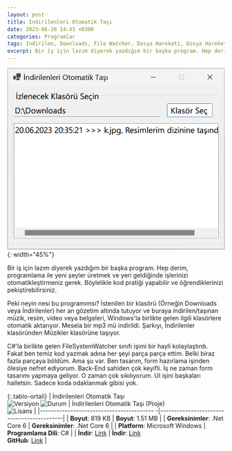 ```yaml
---
layout: post
title: Indirilenleri Otomatik Taşı
date: 2023-06-20 14:43 +0300
categories: Programlar
tags: Indirilen, Downloads, File Watcher, Dosya Hareketi, Dosya Hareketleri İzleme
excerpt: Bir iş için lazım diyerek yazdığım bir başka program. Hep derim, programlama ile yeni şeyler üretmek ve yeri geldiğinde işlerinizi otomatikleştirmeniz gerek. Böylelikle kod pratiği yapabilir ve öğrendiklerinizi pekiştirebilirsiniz...
---
```


![indirilenleri-otomatik-tasi](/images/programlar/indirilenleri-otomatik-tasi.png){: width="45%"}

Bir iş için lazım diyerek yazdığım bir başka program. Hep derim, programlama ile yeni şeyler üretmek ve yeri geldiğinde işlerinizi otomatikleştirmeniz gerek. Böylelikle kod pratiği yapabilir ve öğrendiklerinizi pekiştirebilirsiniz.

Peki neyin nesi bu programımsı? İstenilen bir klasörü (Örneğin Downloads veya İndirilenler) her an gözetim altında tutuyor ve buraya indirilen/taşınan müzik, resim, video veya belgeleri, Windows'la birlikte gelen ilgili klasörlere otomatik aktarıyor. Mesela bir mp3 mü indirildi. Şarkıyı, İndirilenler klasöründen Müzikler klasörüne taşıyor.

C#'la birlikte gelen FileSystemWatcher sınıfı işimi bir hayli kolaylaştırdı. Fakat ben temiz kod yazmak adına her şeyi parça parça ettim. Belki biraz fazla parçaya böldüm. Ama şu var. Ben tasarım, form hazırlama işinden ölesiye nefret ediyorum. Back-End sahiden çok keyifli. İş ne zaman form tasarımı yapmaya geliyor. O zaman çok sıkılıyorum. UI işini başkaları halletsin. Sadece koda odaklanmak gibisi yok.

{:.tablo-ortali}
| İndirilenleri Otomatik Taşı <br>![Versiyon](https://img.shields.io/badge/Versiyon-1.00-blueviolet.svg?style=flat) ![Durum](https://img.shields.io/badge/Durum-Çalışıyor-success.svg?style=flat) | İndirilenleri Otomatik Taşı (Proje)<br>![Lisans](https://img.shields.io/badge/Lisans-MIT-blue.svg?style=flat) |
|----------------------------------------- -|-------------------------------------------|
| **Boyut**: 819 KB | **Boyut**: 1.51 MB |
| **Gereksinimler**: .Net Core 6 | **Gereksinimler**: .Net Core 6 |
| **Platform**: Microsoft Windows | **Programlama Dili**: C# |
| **İndir**: [Link](https://www.dropbox.com/s/tjutt58yjxsh6b9/indirilenleri-otomatik-tasi.rar?dl=1) | **İndir**: [Link](https://www.dropbox.com/s/sh1j8dpottlfst3/indirilenleri-otomatik-tasi-proje.rar?dl=1) <br> **GitHub**: [Link](https://github.com/Umut-D/IndirilenleriOtomatikTasi) |
